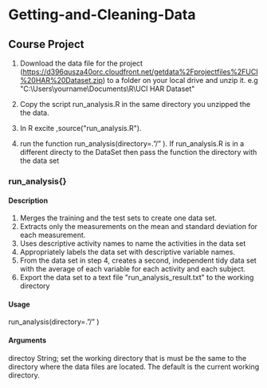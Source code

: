 Getting-and-Cleaning-Data
=========================



## Course Project

1. Download the data file for the project (https://d396qusza40orc.cloudfront.net/getdata%2Fprojectfiles%2FUCI%20HAR%20Dataset.zip) to a folder on your local drive and unzip it. e.g "C:\Users\yourname\Documents\R\UCI HAR Dataset\"

2. Copy the script run_analysis.R in the same directory you unzipped the the data.

3. In R excite ,source("run_analysis.R"). 

4. run the function run_analysis(directory=.”/” ). If run_analysis.R is in a different directy to the DataSet then pass the function the 
directory with the data set

### run_analysis{}

#### Description
1. Merges the training and the test sets to create one data set.
2. Extracts only the measurements on the mean and standard deviation for each measurement. 
3. Uses descriptive activity names to name the activities in the data set
4. Appropriately labels the data set with descriptive variable names. 
5. From the data set in step 4, creates a second, independent tidy data set with the average of each variable for each activity and each subject.
6. Export the data set to a text file "run_analysis_result.txt" to the working directory



#### Usage
run_analysis(directory=.”/” )

#### Arguments

directoy String;  set the working directory that is must be the same to the directory where the data files are located. The default is the current working directory.
